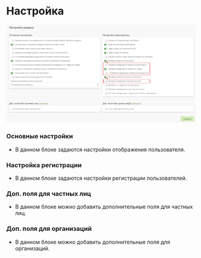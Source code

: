 # Настройка
![](../_media/customer/customer11.png ':size=70%')
### Основные настройки
* В данном блоке задаются настройки отображения пользователя.

### Настройка регистрации
* В данном блоке задаются настройки регистрации пользователей.

### Доп. поля для частных лиц
* В данном блоке можно добавить дополнительные поля для частных лиц.

### Доп. поля для организаций
* В данном блоке можно добавить дополнительные поля для организаций.